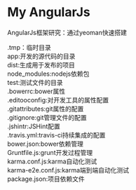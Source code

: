 My AngularJs
=========

 AngularJs框架研究：通过yeoman快速搭建

 .tmp：临时目录<br />
 app:开发的源代码的目录<br />
 dist:生成用于发布的项目<br />
 node_modules:nodejs依赖包<br />
 test:测试文件的目录<br />
 .bowerrc:bower属性<br />
 .editooconfig:对开发工具的属性配置<br />
 .gitattributes:git属性的配置<br />
 .gitignore:git管理文件的配置<br />
 .jshintr:JSHint配置<br />
 .travis.yml:travis-ci持续集成的配置<br />
 bower.json:bower依赖管理<br />
 Gruntfile.js:grunt开发过程管理<br />
 karma.conf.js:karma自动化测试<br />
 karma-e2e.conf.js:karma端到端自动化测试<br />
 package.json:项目依赖文件<br />